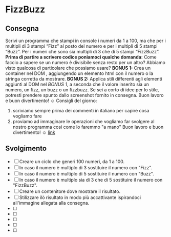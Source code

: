 # FizzBuzz 
## Consegna
Scrivi un programma che stampi in console i numeri da 1 a 100, ma che per i multipli di 3 stampi “Fizz” al posto del numero e per i multipli di 5 stampi “Buzz”.
 Per i numeri che sono sia multipli di 3 che di 5 stampi “FizzBuzz”.
 **Prima di partire a scrivere codice poniamoci qualche domanda:**
 Come faccio a sapere se un numero è divisibile senza resto per un altro?
 Abbiamo visto qualcosa di particolare che possiamo usare?
 **BONUS 1:**
 Crea un container nel DOM , aggiungendo un elemento html con il numero o la stringa corretta da mostrare.
 **BONUS 2:**
 Applica stili differenti agli elementi aggiunti al DOM nel *BONUS 1*, a seconda che il valore inserito sia un numero, un fizz, un buzz o un fizzbuzz.
 Se sei a corto di idee per lo stile, potresti prendere spunto dallo screenshot fornito in consegna.
 Buon lavoro e buon divertimento! :relaxed:
Consigli del giorno:
1. scriviamo sempre prima dei commenti in italiano per capire cosa vogliamo fare
2. proviamo ad immaginare le operazioni che vogliamo far svolgere al nostro programma così come lo faremmo "a mano"
Buon lavoro e buon divertimento! :relaxed:
[link](./img/screenshot.png)
## Svolgimento
- [ ] Creare un ciclo che generi 100 numeri, da 1 a 100.
- [ ] In caso il numero è multiplo di 3 sostituire il numero con "Fizz".
- [ ] In caso il numero è multiplo di 5 sostituire il numero con "Buzz".
- [ ] In caso il numero è multiplo sia di 3 che di 5 sostituire il numero con "FizzBuzz".
- [ ] Creare un contenitore dove mostrare il risultato.
- [ ] Stilizzare ilò risultato in modo più accattivante ispirandoci all'immagine allegata alla consegna.
- [ ]
- [ ]
- [ ]
- [ ]
- [ ]